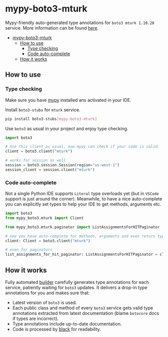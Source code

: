 # mypy-boto3-mturk

Mypy-friendly auto-generated type annotations for `boto3 mturk 1.10.28` service.
More information can be found [here](https://github.com/vemel/mypy_boto3).

- [mypy-boto3-mturk](#mypy-boto3-mturk)
  - [How to use](#how-to-use)
    - [Type checking](#type-checking)
    - [Code auto-complete](#code-auto-complete)
  - [How it works](#how-it-works)

## How to use

### Type checking

Make sure you have [mypy](https://github.com/python/mypy) installed ans activated in your IDE.

Install `boto3-stubs` for `mturk` service.

```bash
pip install boto3-stubs[mypy-boto3-mturk]
```

Use `boto3` as usual in your project and enjoy type checking.

```python
import boto3

# Use this client as usual, now mypy can check if your code is valid.
client = boto3.client("mturk")

# works for session as well
session = boto3.session.Session(region="us-west-1")
session_client = session.client("mturk")

```

### Code auto-complete

Not a single Python IDE supports `Literal` type overloads yet (but in `VSCode` support is just around the corner).
Meanwhile, to have a nice auto-complete you can explicitly set types to help your IDE to get methods, arguments etc.

```python
import boto3
from mypy_boto3.mturk import Client

from mypy_boto3.mturk.paginator import ListAssignmentsForHITPaginator

# now you have auto-complete for methods, arguments and even return types
client: Client = boto3.client("mturk")

# even for paginators
list_assignments_for_hit_paginator: ListAssignmentsForHITPaginator = client.get_paginator("list_assignments_for_hit")
```

## How it works

Fully automated [builder](https://github.com/vemel/mypy_boto3) carefully generates
type annotations for each service, patiently waiting for `boto3` updates. It delivers
a drop-in type annotations for you and makes sure that:

- Latest version of `boto3` is used.
- Each public class and method of every `boto3` service gets valid type annotations
  extracted from latest documentation (blame `botocore` docs if types are incorrect).
- Type annotations include up-to-date documentation.
- Code is processed by [black](https://github.com/psf/black) for readability.